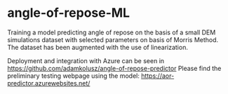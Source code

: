 # angle-of-repose-ML
Training a model predicting angle of repose on the basis of a small DEM simulations dataset with selected parameters on basis of Morris Method.
The dataset has been augmented with the use of linearization.

Deployment and integration with Azure can be seen in https://github.com/adamkolusz/angle-of-repose-predictor
Please find the preliminary testing webpage using the model: https://aor-predictor.azurewebsites.net/
